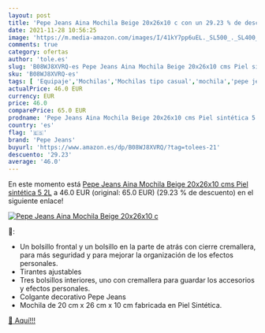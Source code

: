 ```yaml
---
layout: post
title: 'Pepe Jeans Aina Mochila Beige 20x26x10 c con un 29.23 % de descuento'
date: 2021-11-28 10:56:25
image: 'https://m.media-amazon.com/images/I/41kY7pp6uEL._SL500_._SL400_.jpg'
comments: true
category: ofertas
author: 'tole.es'
slug: 'B08WJ8XVRQ-es Pepe Jeans Aina Mochila Beige 20x26x10 cms Piel sintética...'
sku: 'B08WJ8XVRQ-es'
tags: [ 'Equipaje','Mochilas','Mochilas tipo casual','mochila','pepe jeans', ]
actualPrice: 46.0 EUR
currency: EUR
price: 46.0
comparePrice: 65.0 EUR
prodname: 'Pepe Jeans Aina Mochila Beige 20x26x10 cms Piel sintética 5 2L'
country: 'es'
flag: '🇪🇸'
brand: 'Pepe Jeans'
buyurl: 'https://www.amazon.es/dp/B08WJ8XVRQ/?tag=tolees-21'
descuento: '29.23'
average: '46.0'
---
```


En este momento está [Pepe Jeans Aina Mochila Beige 20x26x10 cms Piel sintética 5 2L](https://www.amazon.es/dp/B08WJ8XVRQ/?tag=tolees-21) a 46.0 EUR (original: 65.0 EUR) (29.23 %  de descuento) en el siguiente enlace!

[![Pepe Jeans Aina Mochila Beige 20x26x10 c](https://m.media-amazon.com/images/I/41kY7pp6uEL._SL500_._SL400_.jpg)](https://www.amazon.es/dp/B08WJ8XVRQ/?tag=tolees-21)

🔎:

- Un bolsillo frontal y un bolsillo en la parte de atrás con cierre cremallera, para más seguridad y para mejorar la organización de los efectos personales.
- Tirantes ajustables
- Tres bolsillos interiores, uno con cremallera para guardar los accesorios y efectos personales.
- Colgante decorativo Pepe Jeans
- Mochila de 20 cm x 26 cm x 10 cm fabricada en Piel Sintética.

[🛒 Aquí!!!](https://www.amazon.es/dp/B08WJ8XVRQ/?tag=tolees-21)
